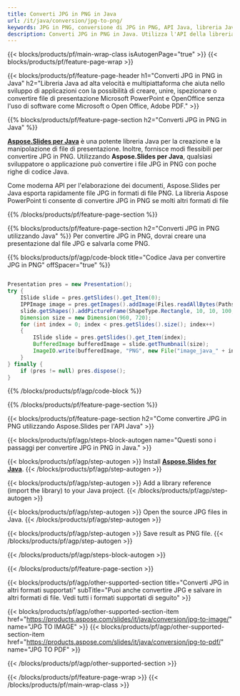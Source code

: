 ```yaml
---
title: Converti JPG in PNG in Java
url: /it/java/conversion/jpg-to-png/
keywords: JPG in PNG, conversione di JPG in PNG, API Java, libreria Java, JPG, PNG
description: Converti JPG in PNG in Java. Utilizza l'API della libreria Java per convertire i file JPG in PNG
---
```


{{< blocks/products/pf/main-wrap-class isAutogenPage="true" >}}
{{< blocks/products/pf/feature-page-wrap >}}

{{< blocks/products/pf/feature-page-header h1="Converti JPG in PNG in Java" h2="Libreria Java ad alta velocità e multipiattaforma che aiuta nello sviluppo di applicazioni con la possibilità di creare, unire, ispezionare o convertire file di presentazione Microsoft PowerPoint e OpenOffice senza l'uso di software come Microsoft o Open Office, Adobe PDF." >}}

{{% blocks/products/pf/feature-page-section h2="Converti JPG in PNG in Java" %}}

[**Aspose.Slides per Java**](https://products.aspose.com/slides/it/java/) è una potente libreria Java per la creazione e la manipolazione di file di presentazione. Inoltre, fornisce modi flessibili per convertire JPG in PNG. Utilizzando **Aspose.Slides per Java**, qualsiasi sviluppatore o applicazione può convertire i file JPG in PNG con poche righe di codice Java.

Come moderna API per l'elaborazione dei documenti, Aspose.Slides per Java esporta rapidamente file JPG in formati di file PNG. La libreria Aspose PowerPoint ti consente di convertire JPG in PNG se molti altri formati di file

{{% /blocks/products/pf/feature-page-section %}}

{{% blocks/products/pf/feature-page-section  h2="Converti JPG in PNG utilizzando Java" %}}
Per convertire JPG in PNG, dovrai creare una presentazione dal file JPG e salvarla come PNG.

{{% blocks/products/pf/agp/code-block title="Codice Java per convertire JPG in PNG" offSpacer="true" %}}

```java

Presentation pres = new Presentation();
try {
    ISlide slide = pres.getSlides().get_Item(0);
	IPPImage image = pres.getImages().addImage(Files.readAllBytes(Paths.get("image.jpg")));
	slide.getShapes().addPictureFrame(ShapeType.Rectangle, 10, 10, 100, 100, image);
    Dimension size = new Dimension(960, 720);
    for (int index = 0; index < pres.getSlides().size(); index++)
    {
        ISlide slide = pres.getSlides().get_Item(index);
        BufferedImage bufferedImage = slide.getThumbnail(size);
        ImageIO.write(bufferedImage, "PNG", new File("image_java_" + index + ".png"));
    }
} finally {
    if (pres != null) pres.dispose();
}
```


{{% /blocks/products/pf/agp/code-block %}}

{{% /blocks/products/pf/feature-page-section %}}

{{< blocks/products/pf/feature-page-section  h2="Come convertire JPG in PNG utilizzando Aspose.Slides per l'API Java" >}}

{{< blocks/products/pf/agp/steps-block-autogen name="Questi sono i passaggi per convertire JPG in PNG in Java." >}}

{{< blocks/products/pf/agp/step-autogen >}}
Install [**Aspose.Slides for Java**](https://products.aspose.com/slides/it/java/).
{{< /blocks/products/pf/agp/step-autogen >}}

{{< blocks/products/pf/agp/step-autogen >}}
Add a library reference (import the library) to your Java project.
{{< /blocks/products/pf/agp/step-autogen >}}

{{< blocks/products/pf/agp/step-autogen >}}
Open the source JPG files in Java.
{{< /blocks/products/pf/agp/step-autogen >}}

{{< blocks/products/pf/agp/step-autogen >}}
Save result as PNG file.
{{< /blocks/products/pf/agp/step-autogen >}}

{{< /blocks/products/pf/agp/steps-block-autogen >}}

{{< /blocks/products/pf/feature-page-section >}}

{{< blocks/products/pf/agp/other-supported-section title="Converti JPG in altri formati supportati" subTitle="Puoi anche convertire JPG e salvare in altri formati di file. Vedi tutti i formati supportati di seguito" >}}

{{< blocks/products/pf/agp/other-supported-section-item href="https://products.aspose.com/slides/it/java/conversion/jpg-to-image/" name="JPG TO IMAGE" >}}
{{< blocks/products/pf/agp/other-supported-section-item href="https://products.aspose.com/slides/it/java/conversion/jpg-to-pdf/" name="JPG TO PDF" >}}


{{< /blocks/products/pf/agp/other-supported-section >}}

{{< /blocks/products/pf/feature-page-wrap >}}
{{< /blocks/products/pf/main-wrap-class >}}